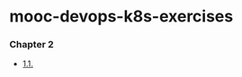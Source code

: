 # mooc-devops-k8s-exercises

### Chapter 2

- [1.1.](https://github.com/alxcd/mooc-devops-k8s-exercises/tree/1.1/log_output)